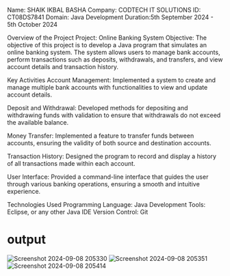 Name: SHAIK IKBAL BASHA
Company: CODTECH IT SOLUTIONS
ID: CT08DS7841
Domain: Java Development
Duration:5th September 2024 - 5th October 2024


Overview of the Project
Project: Online Banking System
Objective:
The objective of this project is to develop a Java program that simulates an online banking system. The system allows users to manage bank accounts, perform transactions such as deposits, withdrawals, and transfers, and view account details and transaction history.

Key Activities
Account Management: Implemented a system to create and manage multiple bank accounts with functionalities to view and update account details.

Deposit and Withdrawal: Developed methods for depositing and withdrawing funds with validation to ensure that withdrawals do not exceed the available balance.

Money Transfer: Implemented a feature to transfer funds between accounts, ensuring the validity of both source and destination accounts.

Transaction History: Designed the program to record and display a history of all transactions made within each account.

User Interface: Provided a command-line interface that guides the user through various banking operations, ensuring a smooth and intuitive experience.

Technologies Used
Programming Language: Java
Development Tools: Eclipse, or any other Java IDE
Version Control: Git
# output #
![Screenshot 2024-09-08 205330](https://github.com/user-attachments/assets/c2bd5853-cd08-425a-9360-4e0994e19329)
![Screenshot 2024-09-08 205351](https://github.com/user-attachments/assets/16767a06-6bce-4bbf-adf4-04ae22b6cd2b)
![Screenshot 2024-09-08 205414](https://github.com/user-attachments/assets/a497bd9c-d079-4fb4-acdc-97afb6ea317b)



